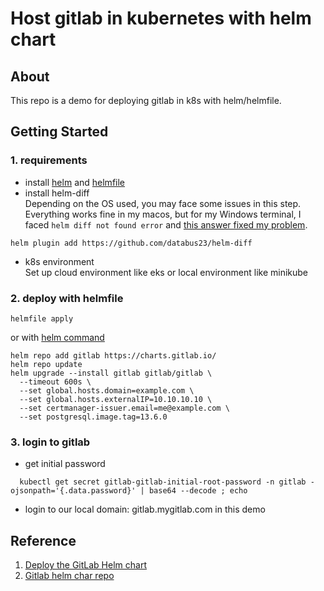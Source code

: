 # Host gitlab in kubernetes with helm chart
## About
This repo is a demo for deploying gitlab in k8s with helm/helmfile.

## Getting Started
### 1. requirements
- install [helm](https://helm.sh/docs/intro/install/) and [helmfile](https://github.com/helmfile/helmfile)
- install helm-diff  
  Depending on the OS used, you may face some issues in this step. Everything works fine in my macos, but for my Windows terminal, I faced `helm diff not found error` and [this answer fixed my problem](https://github.com/databus23/helm-diff/issues/316#issuecomment-1814806292).
```shell
helm plugin add https://github.com/databus23/helm-diff
```
- k8s environment   
  Set up cloud environment like eks or local environment like minikube

### 2. deploy with helmfile
```shell
helmfile apply
```
or with [helm command](https://docs.gitlab.com/charts/installation/deployment.html#deploy-using-helm)
```shell
helm repo add gitlab https://charts.gitlab.io/
helm repo update
helm upgrade --install gitlab gitlab/gitlab \
  --timeout 600s \
  --set global.hosts.domain=example.com \
  --set global.hosts.externalIP=10.10.10.10 \
  --set certmanager-issuer.email=me@example.com \
  --set postgresql.image.tag=13.6.0
```

### 3. login to gitlab
- get initial password
```shell
  kubectl get secret gitlab-gitlab-initial-root-password -n gitlab -ojsonpath='{.data.password}' | base64 --decode ; echo
```
- login to our local domain: gitlab.mygitlab.com in this demo

## Reference
1. [Deploy the GitLab Helm chart](https://docs.gitlab.com/charts/installation/deployment.html#deploy-using-helm)
2. [Gitlab helm char repo](https://gitlab.com/gitlab-org/charts/gitlab/-/tree/master?ref_type=heads)
